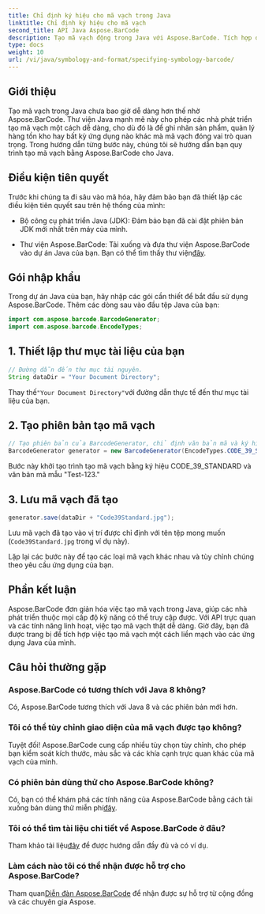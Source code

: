 ```yaml
---
title: Chỉ định ký hiệu cho mã vạch trong Java
linktitle: Chỉ định ký hiệu cho mã vạch
second_title: API Java Aspose.BarCode
description: Tạo mã vạch động trong Java với Aspose.BarCode. Tích hợp dễ dàng, tùy chỉnh linh hoạt và các tính năng mạnh mẽ đáp ứng mọi nhu cầu về mã vạch của bạn.
type: docs
weight: 10
url: /vi/java/symbology-and-format/specifying-symbology-barcode/
---
```


## Giới thiệu

Tạo mã vạch trong Java chưa bao giờ dễ dàng hơn thế nhờ Aspose.BarCode. Thư viện Java mạnh mẽ này cho phép các nhà phát triển tạo mã vạch một cách dễ dàng, cho dù đó là để ghi nhãn sản phẩm, quản lý hàng tồn kho hay bất kỳ ứng dụng nào khác mà mã vạch đóng vai trò quan trọng. Trong hướng dẫn từng bước này, chúng tôi sẽ hướng dẫn bạn quy trình tạo mã vạch bằng Aspose.BarCode cho Java.

## Điều kiện tiên quyết

Trước khi chúng ta đi sâu vào mã hóa, hãy đảm bảo bạn đã thiết lập các điều kiện tiên quyết sau trên hệ thống của mình:

- Bộ công cụ phát triển Java (JDK): Đảm bảo bạn đã cài đặt phiên bản JDK mới nhất trên máy của mình.

-  Thư viện Aspose.BarCode: Tải xuống và đưa thư viện Aspose.BarCode vào dự án Java của bạn. Bạn có thể tìm thấy thư viện[đây](https://releases.aspose.com/barcode/java/).

## Gói nhập khẩu

Trong dự án Java của bạn, hãy nhập các gói cần thiết để bắt đầu sử dụng Aspose.BarCode. Thêm các dòng sau vào đầu tệp Java của bạn:

```java
import com.aspose.barcode.BarcodeGenerator;
import com.aspose.barcode.EncodeTypes;
```

## 1. Thiết lập thư mục tài liệu của bạn

```java
// Đường dẫn đến thư mục tài nguyên.
String dataDir = "Your Document Directory";
```

 Thay thế`"Your Document Directory"`với đường dẫn thực tế đến thư mục tài liệu của bạn.

## 2. Tạo phiên bản tạo mã vạch

```java
// Tạo phiên bản của BarcodeGenerator, chỉ định văn bản mã và ký hiệu trong hàm tạo
BarcodeGenerator generator = new BarcodeGenerator(EncodeTypes.CODE_39_STANDARD, "Test-123");
```

Bước này khởi tạo trình tạo mã vạch bằng ký hiệu CODE_39_STANDARD và văn bản mã mẫu "Test-123."

## 3. Lưu mã vạch đã tạo

```java
generator.save(dataDir + "Code39Standard.jpg");
```

Lưu mã vạch đã tạo vào vị trí được chỉ định với tên tệp mong muốn (`Code39Standard.jpg` trong ví dụ này).

Lặp lại các bước này để tạo các loại mã vạch khác nhau và tùy chỉnh chúng theo yêu cầu ứng dụng của bạn.

## Phần kết luận

Aspose.BarCode đơn giản hóa việc tạo mã vạch trong Java, giúp các nhà phát triển thuộc mọi cấp độ kỹ năng có thể truy cập được. Với API trực quan và các tính năng linh hoạt, việc tạo mã vạch thật dễ dàng. Giờ đây, bạn đã được trang bị để tích hợp việc tạo mã vạch một cách liền mạch vào các ứng dụng Java của mình.

## Câu hỏi thường gặp

### Aspose.BarCode có tương thích với Java 8 không?
Có, Aspose.BarCode tương thích với Java 8 và các phiên bản mới hơn.

### Tôi có thể tùy chỉnh giao diện của mã vạch được tạo không?
Tuyệt đối! Aspose.BarCode cung cấp nhiều tùy chọn tùy chỉnh, cho phép bạn kiểm soát kích thước, màu sắc và các khía cạnh trực quan khác của mã vạch của mình.

### Có phiên bản dùng thử cho Aspose.BarCode không?
 Có, bạn có thể khám phá các tính năng của Aspose.BarCode bằng cách tải xuống bản dùng thử miễn phí[đây](https://releases.aspose.com/).

### Tôi có thể tìm tài liệu chi tiết về Aspose.BarCode ở đâu?
 Tham khảo tài liệu[đây](https://reference.aspose.com/barcode/java/) để được hướng dẫn đầy đủ và có ví dụ.

### Làm cách nào tôi có thể nhận được hỗ trợ cho Aspose.BarCode?
 Tham quan[Diễn đàn Aspose.BarCode](https://forum.aspose.com/c/barcode/13) để nhận được sự hỗ trợ từ cộng đồng và các chuyên gia Aspose.
